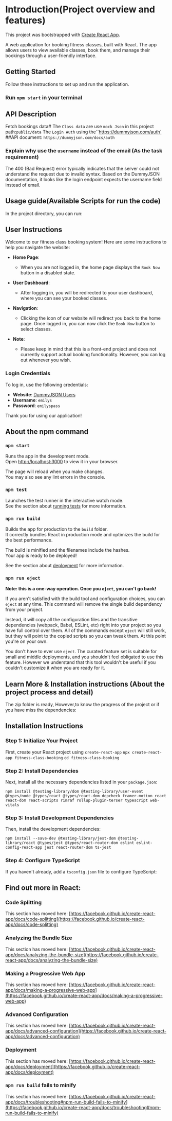# Introduction(Project overview and features)

This project was bootstrapped with [Create React App](https://github.com/facebook/create-react-app).

A web application for booking fitness classes, built with React. The app allows users to view available classes, book them, and manage their bookings through a user-friendly interface.

## Getting Started

Follow these instructions to set up and run the application.
### Run `npm start` in your terminal
## API Description

Fetch bookings data#
The `Class data` are use `mock Json` in this project path:`public/data`
The `Login Auth`
using the``https://dummyjson.com/auth`
##API document: `https://dummyjson.com/docs/auth`

### Explain why use the `username` instead of the email (As the task requirement)

The 400 (Bad Request) error typically indicates that the server could not understand the request due to invalid syntax. Based on the DummyJSON documentation, it looks like the login endpoint expects the username field instead of email.

## Usage guide(Available Scripts for run the code)

In the project directory, you can run:
## User Instructions

Welcome to our fitness class booking system! Here are some instructions to help you navigate the website:

- **Home Page**: 
  - When you are not logged in, the home page displays the `Book Now` button in a disabled state.
  
- **User Dashboard**: 
  - After logging in, you will be redirected to your user dashboard, where you can see your booked classes.

- **Navigation**: 
  - Clicking the icon of our website will redirect you back to the home page. Once logged in, you can now click the `Book Now` button to select classes.

- **Note**: 
  - Please keep in mind that this is a front-end project and does not currently support actual booking functionality. However, you can log out whenever you wish.

### Login Credentials

To log in, use the following credentials:

- **Website**: [DummyJSON Users](https://dummyjson.com/users)
- **Username**: `emilys`
- **Password**: `emilyspass`

Thank you for using our application!
## About the npm command
### `npm start`

Runs the app in the development mode.\
Open [http://localhost:3000](http://localhost:3000) to view it in your browser.

The page will reload when you make changes.\
You may also see any lint errors in the console.

### `npm test`

Launches the test runner in the interactive watch mode.\
See the section about [running tests](https://facebook.github.io/create-react-app/docs/running-tests) for more information.

### `npm run build`

Builds the app for production to the `build` folder.\
It correctly bundles React in production mode and optimizes the build for the best performance.

The build is minified and the filenames include the hashes.\
Your app is ready to be deployed!

See the section about [deployment](https://facebook.github.io/create-react-app/docs/deployment) for more information.

### `npm run eject`

**Note: this is a one-way operation. Once you `eject`, you can't go back!**

If you aren't satisfied with the build tool and configuration choices, you can `eject` at any time. This command will remove the single build dependency from your project.

Instead, it will copy all the configuration files and the transitive dependencies (webpack, Babel, ESLint, etc) right into your project so you have full control over them. All of the commands except `eject` will still work, but they will point to the copied scripts so you can tweak them. At this point you're on your own.

You don't have to ever use `eject`. The curated feature set is suitable for small and middle deployments, and you shouldn't feel obligated to use this feature. However we understand that this tool wouldn't be useful if you couldn't customize it when you are ready for it.

## Learn More & Installation instructions (About the project process and detail)

The zip folder is ready, However,to know the progress of the project or if you have miss the dependencies:

## Installation Instructions

### Step 1: Initialize Your Project

First, create your React project using
`create-react-app`
`npx create-react-app fitness-class-booking`
`cd fitness-class-booking`

### Step 2: Install Dependencies

Next, install all the necessary dependencies listed in your `package.json`:

`npm install @testing-library/dom @testing-library/user-event @types/node @types/react @types/react-dom depcheck framer-motion react react-dom react-scripts rimraf rollup-plugin-terser typescript web-vitals`

### Step 3: Install Development Dependencies

Then, install the development dependencies:

`npm install --save-dev @testing-library/jest-dom @testing-library/react @types/jest @types/react-router-dom eslint eslint-config-react-app jest react-router-dom ts-jest`

### Step 4: Configure TypeScript

If you haven't already, add a `tsconfig.json` file to configure TypeScript:


## Find out more in React:

### Code Splitting

This section has moved here: [https://facebook.github.io/create-react-app/docs/code-splitting](https://facebook.github.io/create-react-app/docs/code-splitting)

### Analyzing the Bundle Size

This section has moved here: [https://facebook.github.io/create-react-app/docs/analyzing-the-bundle-size](https://facebook.github.io/create-react-app/docs/analyzing-the-bundle-size)

### Making a Progressive Web App

This section has moved here: [https://facebook.github.io/create-react-app/docs/making-a-progressive-web-app](https://facebook.github.io/create-react-app/docs/making-a-progressive-web-app)

### Advanced Configuration

This section has moved here: [https://facebook.github.io/create-react-app/docs/advanced-configuration](https://facebook.github.io/create-react-app/docs/advanced-configuration)

### Deployment

This section has moved here: [https://facebook.github.io/create-react-app/docs/deployment](https://facebook.github.io/create-react-app/docs/deployment)

### `npm run build` fails to minify

This section has moved here: [https://facebook.github.io/create-react-app/docs/troubleshooting#npm-run-build-fails-to-minify](https://facebook.github.io/create-react-app/docs/troubleshooting#npm-run-build-fails-to-minify)
